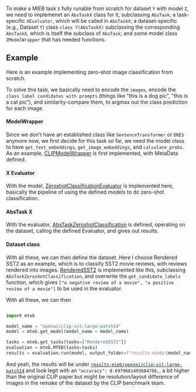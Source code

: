 To make a MIEB task `X` fully runable from scratch for dataset `Y` with model `Z`, we need to implemenet an `AbsTaskX` class for it, subclassing `AbsTask`; a task-specific `XEvaluator`, which will be called in `AbsTaskX`; a dataset-specific (e.g., Dataset `Y`) class `class Y(AbsTaskX)` subclassing the corresponding `AbsTaskX`, which is itself the subclass of `AbsTask`; and some model class `ZModelWrapper` that has needed functions.

## Example

Here is an example implementing zero-shot image classification from scratch.

To solve this task, we basically need to encode the `images`, encode the `class label candidates with prompts` (things like "this is a dog pic", "this is a cat pic"), and similarity-compare them, to argmax out the class prediction for each image.

#### ModelWrapper
Since we don't have an established class like `SentenceTransformer` or `DRES` anymore now, we first decide for this task so far, we need the model class to have `get_text_embeddings`, `get_image_embeddings`, and `calculate_probs`. As an example,  [CLIPModelWrapper](https://github.com/embeddings-benchmark/mteb/blob/mieb/mteb/models/clip_models.py) is first implemented, with MetaData defined.

#### X Evaluator
With the model, [ZeroshotClassificationEvaluator](https://github.com/embeddings-benchmark/mteb/blob/mieb/mteb/evaluation/evaluators/Image/ZeroshotClassificationEvaluator.py) is implemented here, basically the pipeline of using the defined models to do zero-shot classification.

#### AbsTask X
With the evaluator, [AbsTaskZeroshotClassification](https://github.com/embeddings-benchmark/mteb/blob/mieb/mteb/abstasks/Image/AbsTaskZeroshotClassification.py) is defined, operating on the dataset, calling the defined Evaluator, and gives out results.

#### Dataset class
With all these, we can then define the dataset. Here I choose Rendered SST2 as an example, which is to classify SST2 movie reviews, with reviews rendered into images. [RenderedSST2](https://github.com/embeddings-benchmark/mteb/blob/mieb/mteb/tasks/Image/ZeroshotClassification/eng/RenderedSST2.py) is implemented like this, subclassing `AbsTaskZeroshotClassification`, and overwrite the `get_candidate_labels` function, which gives `["a negative review of a movie", "a positive review of a movie"]` to be used in the evaluator.

With all these, we can then 
```python

import mteb

model_name = "openai/clip-vit-large-patch14"
model = mteb.get_model(model_name = model_name)

tasks = mteb.get_tasks(tasks=["RenderedSST2"])
evaluation = mteb.MTEB(tasks=tasks)
results = evaluation.run(model, output_folder=f"results-mieb/{model_name}")
```
And yeah, the results will be under [`results-mieb/openai/clip-vit-large-patch14`](https://github.com/embeddings-benchmark/mteb/blob/mieb/results-mieb/openai__clip-vit-large-patch14/32bd64288804d66eefd0ccbe215aa642df71cc41/RenderedSST2.json) and look legit with an `"accuracy": 0.6979681493684788,`, a bit higher than the original CLIP paper but might be resolution/layout difference of images in the remake of the dataset by the CLIP benchmark team.

